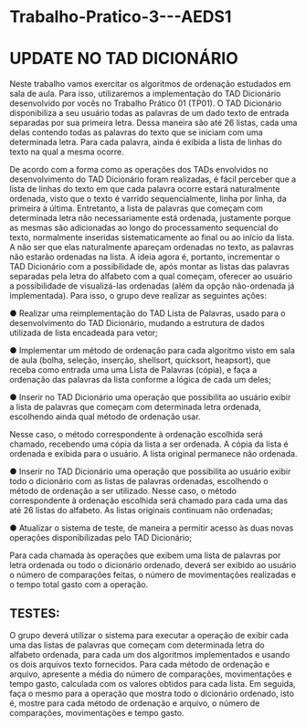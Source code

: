 # Trabalho-Pratico-3---AEDS1

<h1>UPDATE NO TAD DICIONÁRIO</h1>

<p>Neste trabalho vamos exercitar os algoritmos de ordenação estudados em sala de aula. Para isso,
utilizaremos a implementação do TAD Dicionário desenvolvido por vocês no Trabalho Prático 01 (TP01).
O TAD Dicionário disponibiliza a seu usuário todas as palavras de um dado texto de entrada separadas
por sua primeira letra. Dessa maneira são até 26 listas, cada uma delas contendo todas as palavras do
texto que se iniciam com uma determinada letra. Para cada palavra, ainda é exibida a lista de linhas do
texto na qual a mesma ocorre.</p>

<p>De acordo com a forma como as operações dos TADs envolvidos no desenvolvimento do TAD Dicionário
foram realizadas, é fácil perceber que a lista de linhas do texto em que cada palavra ocorre estará
naturalmente ordenada, visto que o texto é varrido sequencialmente, linha por linha, da primeira à
última. Entretanto, a lista de palavras que começam com determinada letra não necessariamente está
ordenada, justamente porque as mesmas são adicionadas ao longo do processamento sequencial do
texto, normalmente inseridas sistematicamente ao final ou ao início da lista. A não ser que elas
naturalmente apareçam ordenadas no texto, as palavras não estarão ordenadas na lista.
A ideia agora é, portanto, incrementar o TAD Dicionário com a possibilidade de, após montar as listas das
palavras separadas pela letra do alfabeto com a qual começam, oferecer ao usuário a possibilidade de
visualizá-las ordenadas (além da opção não-ordenada já implementada). Para isso, o grupo deve realizar
as seguintes ações:</p>

<p>● Realizar uma reimplementação do TAD Lista de Palavras, usado para o desenvolvimento do TAD
Dicionário, mudando a estrutura de dados utilizada de lista encadeada para vetor;</p>
<p>● Implementar um método de ordenação para cada algoritmo visto em sala de aula (bolha,
seleção, inserção, shellsort, quicksort, heapsort), que receba como entrada uma uma Lista de
Palavras (cópia), e faça a ordenação das palavras da lista conforme a lógica de cada um deles;</p>
<p>● Inserir no TAD Dicionário uma operação que possibilita ao usuário exibir a lista de palavras que
começam com determinada letra ordenada, escolhendo ainda qual método de ordenação usar.</p>
<p>Nesse caso, o método correspondente à ordenação escolhida será chamado, recebendo uma 
cópia da lista a ser ordenada. A cópia da lista é ordenada e exibida para o usuário. A lista original
permanece não ordenada.</P>
<p>● Inserir no TAD Dicionário uma operação que possibilita ao usuário exibir todo o dicionário com
as listas de palavras ordenadas, escolhendo o método de ordenação a ser utilizado. Nesse caso,
o método correspondente à ordenação escolhida será chamado para cada uma das até 26 listas
do alfabeto. As listas originais continuam não ordenadas;</p>
<p>● Atualizar o sistema de teste, de maneira a permitir acesso às duas novas operações
disponibilizadas pelo TAD Dicionário;</p>
<p>Para cada chamada às operações que exibem uma lista de palavras por letra ordenada ou todo o
dicionário ordenado, deverá ser exibido ao usuário o número de comparações feitas, o número
de movimentações realizadas e o tempo total gasto com a operação.</p>

<h2>TESTES:</h2>

<p>O grupo deverá utilizar o sistema para executar a operação de exibir cada uma das listas de palavras que
começam com determinada letra do alfabeto ordenada, para cada um dos algoritmos implementados e
usando os dois arquivos texto fornecidos. Para cada método de ordenação e arquivo, apresente a média
do número de comparações, movimentações e tempo gasto, calculada com os valores obtidos para cada
lista. Em seguida, faça o mesmo para a operação que mostra todo o dicionário ordenado, isto é, mostre
para cada método de ordenação e arquivo, o número de comparações, movimentações e tempo gasto.</p>
